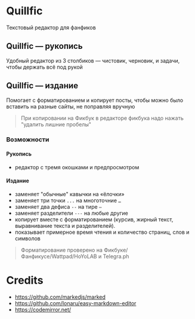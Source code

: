 # Quillfic

Текстовый редактор для фанфиков

## Quillfic — рукопись

Удобный редактор из 3 столбиков — чистовик, черновик, и задачи, чтобы держать всё под рукой

## Quillfic — издание

Помогает с форматированием и копирует посты, чтобы можно было вставить на разные сайты, не поправляя вручную

> При копировании на Фикбук в редакторе фикбука надо нажать "удалить лишние пробелы"

### Возможности

#### Рукопись

- редактор с тремя окошками и предпросмотром

#### Издание

- заменяет "обычные" кавычки на «ёлочки»
- заменяет три точки `...` на многоточние `…`
- заменяет два дефиса `--` на тире `—`
- заменяет разделители `---` на любые другие
- копирует вместе с форматированием (курсив, жирный текст, выравнивание текста и разделителей).
- показывает примерное время чтения и количество страниц, слов и символов

>  Форматирование проверено на Фикбуке/Фанфикусе/Wattpad/HoYoLAB и Telegra.ph

# Credits

- https://github.com/markedjs/marked
- https://github.com/Ionaru/easy-markdown-editor
- https://codemirror.net/
